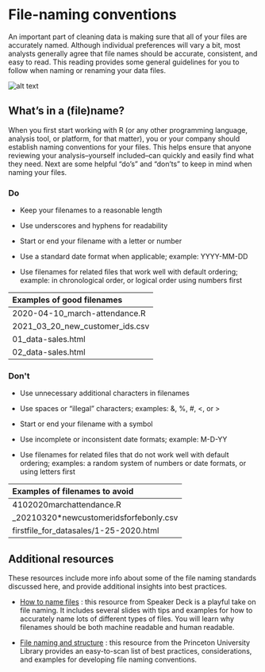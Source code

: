 # File-naming conventions    


An important part of cleaning data is making sure that all of your files are accurately named. Although individual preferences will vary a bit, most analysts generally agree that 
file names should be accurate, consistent, and easy to read. This reading provides some general guidelines for you to follow when naming or renaming your data files. 

![alt text](https://github.com/paulohl/Data_Analysis_R_Programming/blob/main/img/Screenshot-23.png)    



## What’s in a (file)name?    


When you first start working with R (or any other programming language, analysis tool, or platform, for that matter), you or your company should establish naming conventions for your 
files. This helps ensure that anyone reviewing your analysis–yourself included–can quickly and easily find what they need. Next are some helpful “do’s” and “don’ts” to keep in mind 
when naming your files.

### Do
* Keep your filenames to a reasonable length

* Use underscores and hyphens for readability

* Start or end your filename with a letter or number

* Use a standard date format when applicable; example: YYYY-MM-DD

* Use filenames for related files that work well with default ordering; example: in chronological order, or logical order using numbers first

|     Examples of good filenames  |
|:--------------------------------|
| 2020-04-10_march-attendance.R   |
| 2021_03_20_new_customer_ids.csv |
| 01_data-sales.html              |
| 02_data-sales.html              |

### Don't
* Use unnecessary additional characters in filenames

* Use spaces or “illegal” characters; examples: &, %, #, <, or >

* Start or end your filename with a symbol

* Use incomplete or inconsistent date formats; example: M-D-YY

* Use filenames for related files that do not work well with default ordering; examples: a random system of numbers or date formats, or using letters first

|   Examples of filenames to avoid             |
|:---------------------------------------------|
| 4102020marchattendance<workinprogress>.R     |
| _20210320*newcustomeridsforfebonly.csv       |
| firstfile_for_datasales/1-25-2020.html       |

## Additional resources    


These resources include more info about some of the file naming standards discussed here, and provide additional insights into best practices.

* [How to name files](https://speakerdeck.com/jennybc/how-to-name-files)
: this resource from Speaker Deck is a playful take on file naming. It includes several slides with tips and examples for how to accurately name lots of different types of files. You will learn why filenames should be both machine readable and human readable. 

* [File naming and structure](https://www.tikar.or.id/?q=node/205)
: this resource from the Princeton University Library provides an easy-to-scan list of best practices, considerations, and examples for developing file naming conventions.


